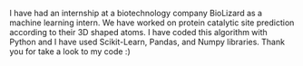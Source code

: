 I have had an internship at a biotechnology company BioLizard as a machine learning intern. 
We have worked on protein catalytic site prediction according to their 3D shaped atoms.
I have coded this algorithm with Python and I have used Scikit-Learn, Pandas, and Numpy libraries.
Thank you for take a look to my code :)
